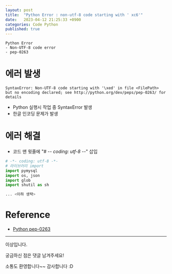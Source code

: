 ```yaml
---
layout: post
title:  "Python Error : non-utf-8 code starting with ' xc6'"
date:   2023-04-12 21:25:33 +0900
categories: Code Python
published: true
---
```

```
Python Error
- Non-UTF-8 code error
- pep-0263
```

# 에러 발생

```
SyntaxError: Non-UTF-8 code starting with '\xed' in file <FilePath> but no encoding declared; see http://python.org/dev/peps/pep-0263/ for details
```

-   Python 실행시 작업 중 SyntaxError 발생
-   한글 인코딩 문제가 발생

# 에러 해결

-   코드 맨 윗줄에 "# -_- coding: utf-8 -_-" 삽입

```python
# -*- coding: utf-8 -*-
# 라이브러리 import
import pymysql
import os, json
import glob
import shutil as sh

... <이하 생략>
```

# Reference

- [Python pep-0263](https://peps.python.org/pep-0263/)

---

이상입니다.

궁금하신 점은 댓글 남겨주세요!

소통도 환영합니다~~ 감사합니다 :D